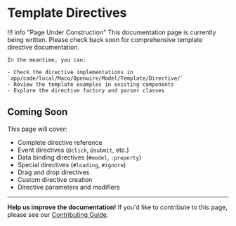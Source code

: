 # Template Directives

!!! info "Page Under Construction"
    This documentation page is currently being written. Please check back soon for comprehensive template directive documentation.

    In the meantime, you can:

    - Check the directive implementations in `app/code/local/Maco/Openwire/Model/Template/Directive/`
    - Review the template examples in existing components
    - Explore the directive factory and parser classes

## Coming Soon

This page will cover:

- Complete directive reference
- Event directives (`@click`, `@submit`, etc.)
- Data binding directives (`#model`, `:property`)
- Special directives (`#loading`, `#ignore`)
- Drag and drop directives
- Custom directive creation
- Directive parameters and modifiers

---

**Help us improve the documentation!** If you'd like to contribute to this page, please see our [Contributing Guide](../contributing.md).
